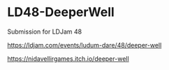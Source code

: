 # LD48-DeeperWell
Submission for LDJam 48

https://ldjam.com/events/ludum-dare/48/deeper-well

https://nidavellirgames.itch.io/deeper-well
